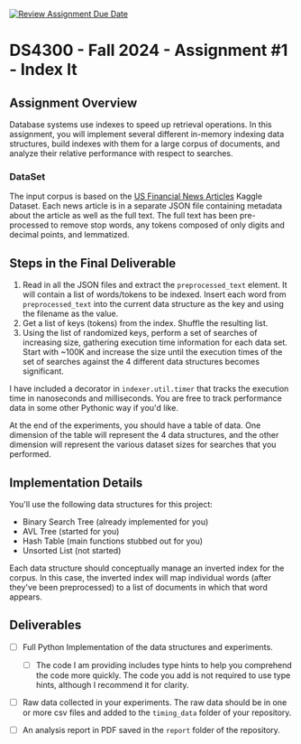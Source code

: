 [![Review Assignment Due Date](https://classroom.github.com/assets/deadline-readme-button-22041afd0340ce965d47ae6ef1cefeee28c7c493a6346c4f15d667ab976d596c.svg)](https://classroom.github.com/a/d0clE_qN)
# DS4300 - Fall 2024 - Assignment #1 - Index It 

## Assignment Overview

Database systems use indexes to speed up retrieval operations.  In this assignment, you will implement several different in-memory indexing data structures, build indexes with them for a large corpus of documents, and analyze their relative performance with respect to searches. 

### DataSet

The input corpus is based on the [US Financial News Articles](https://www.kaggle.com/datasets/jeet2016/us-financial-news-articles) Kaggle Dataset. Each news article is in a separate JSON file containing metadata about the article as well as the full text.  The full text has been pre-processed to remove stop words, any tokens composed of only digits and decimal points, and lemmatized. 

## Steps in the Final Deliverable

1. Read in all the JSON files and extract the `preprocessed_text` element. It will contain a list of words/tokens to be indexed.  Insert each word from `preprocessed_text` into the current data structure as the key and using the filename as the value. 
1. Get a list of keys (tokens) from the index. Shuffle the resulting list. 
1. Using the list of randomized keys, perform a set of searches of increasing size, gathering execution time information for each data set. Start with ~100K and increase the size until the execution times of the set of searches against the 4 different data structures becomes significant.  

I have included a decorator in `indexer.util.timer` that tracks the execution time in nanoseconds and milliseconds.  You are free to track performance data in some other Pythonic way if you'd like.  

At the end of the experiments, you should have a table of data.  One dimension of the table will represent the 4 data structures, and the other dimension will represent the various dataset sizes for searches that you performed. 


## Implementation Details

You'll use the following data structures for this project:
- Binary Search Tree (already implemented for you)
- AVL Tree (started for you)
- Hash Table (main functions stubbed out for you)
- Unsorted List (not started)

Each data structure should conceptually manage an inverted index for the corpus. In this case, the inverted index will map individual words (after they've been preprocessed) to a list of documents in which that word appears.

## Deliverables 

- [ ] Full Python Implementation of the data structures and experiments. 
  - [ ] The code I am providing includes type hints to help you comprehend the code more quickly.  The code you add is not required to use type hints, although I recommend it for clarity. 
- [ ] Raw data collected in your experiments.  The raw data should be in one or more csv files and added to the `timing_data` folder of your repository.
- [ ] An analysis report in PDF saved in the `report` folder of the repository.

